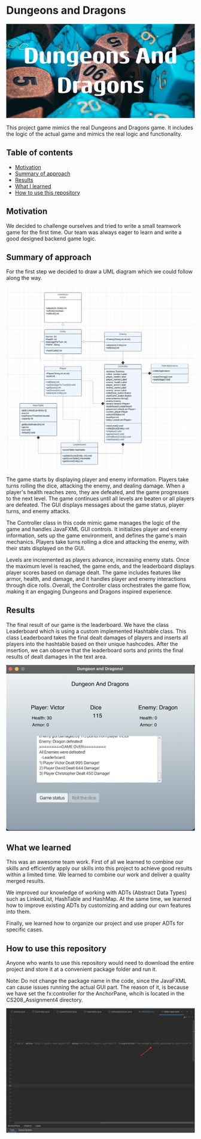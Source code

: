 
# Dungeons and Dragons

![Title image](Images/bannerImage.png)

This project game mimics the real Dungeons and Dragons game. It includes the logic of the actual game and mimics the real logic and functionality.

## Table of contents
* [Motivation](#motivation)
* [Summary of approach](#summary-of-approach)
* [Results](#results)
* [What I learned](#what-we-learned)
* [How to use this repository](#how-to-use-this-repository)


<a name="Motivation"><a/>
## Motivation
We decided to challenge ourselves and tried to write a small teamwork game for the first time. Our team was always eager to learn and write a good designed backend game logic.


<a name="Summary of approach"></a>
## Summary of approach

For the first step we decided to draw a UML diagram which we could follow along the way.

![UML diagram](Images/UML_diagram.png)

The game starts by displaying player and enemy information. Players take turns rolling the dice, attacking the enemy, and dealing damage. When a player's health reaches zero, they are defeated, and the game progresses to the next level. The game continues until all levels are beaten or all players are defeated. The GUI displays messages about the game status, player turns, and enemy attacks.

The Controller class in this code mimic game manages the logic of the game and handles JavaFXML GUI controls. It initializes player and enemy information, sets up the game environment, and defines the game's main mechanics. Players take turns rolling a dice and attacking the enemy, with their stats displayed on the GUI.

Levels are incremented as players advance, increasing enemy stats. Once the maximum level is reached, the game ends, and the leaderboard displays player scores based on damage dealt. The game includes features like armor, health, and damage, and it handles player and enemy interactions through dice rolls. Overall, the Controller class orchestrates the game flow, making it an engaging Dungeons and Dragons inspired experience.

<a name="Results"><a/>
## Results
The final result of our game is the leaderboard.
We have the class Leaderboard which is using a custom implemented Hashtable class. This class Leaderboard takes the final dealt damages of players and inserts all players into the hashtable based on their unique hashcodes. After the insertion, we can observe that the leaderboard sorts and prints the final results of dealt damages in the text area.

![Leaderboard result](Images/leaderboard.png)

<a name="what we learned"><a/>
## What we learned

This was an awesome team work. First of all we learned to combine our skills and efficiently apply our skills into this project to achieve good results within a limited time. We learned to combine our work and deliver a quality merged results.

We improved our knowledge of working with ADTs (Abstract Data Types) such as LinkedList, HashTable and HashMap. At the same time, we learned how to improve existing ADTs by customizing and adding our own features into them.

Finally, we learned how to organize our project and use proper ADTs for specific cases.

<a name="how to use this repository"><a/>
## How to use this repository

Anyone who wants to use this repository would need to download the entire project and store it at a convenient package folder and run it.

Note: Do not change the package name in the code, since the JavaFXML can cause issues running the actual GUI part. The reason of it, is because we have set the fx:controller for the AnchorPane, whcih is located in the CS208_Assignment4 directory.

![fxml file](Images/fxml_file.png)
